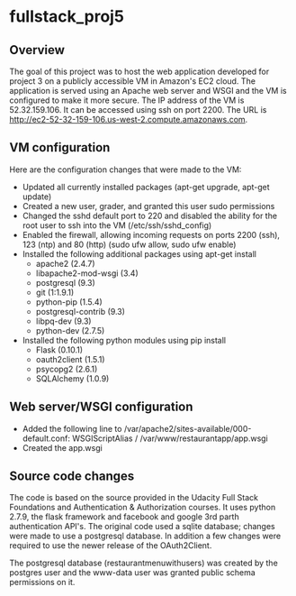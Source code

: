 # fullstack_proj5
## Overview
The goal of this project was to host the web application developed for project 3 on a publicly accessible VM in Amazon's EC2 cloud. The application is served using an Apache web server and WSGI and the VM is configured to make it more secure.
The IP address of the VM is 52.32.159.106.  It can be accessed using ssh on port 2200.  The URL is http://ec2-52-32-159-106.us-west-2.compute.amazonaws.com.
## VM configuration
Here are the configuration changes that were made to the VM:
* Updated all currently installed packages (apt-get upgrade, apt-get update)
* Created a new user, grader, and granted this user sudo permissions
* Changed the sshd default port to 220 and disabled the ability for the root user to ssh into the VM (/etc/ssh/sshd_config)
* Enabled the firewall, allowing incoming requests on ports 2200 (ssh), 123 (ntp) and 80 (http) (sudo ufw allow, sudo ufw enable)
* Installed the following additional packages using apt-get install
	* apache2 (2.4.7)
	* libapache2-mod-wsgi (3.4)
	* postgresql (9.3)
	* git (1:1.9.1)
	* python-pip (1.5.4)
	* postgresql-contrib (9.3)
	* libpq-dev (9.3)
	* python-dev (2.7.5)
* Installed the following python modules using pip install
	* Flask (0.10.1)
	* oauth2client (1.5.1)
	* psycopg2 (2.6.1)
	* SQLAlchemy (1.0.9)
## Web server/WSGI configuration
* Added the following line to /var/apache2/sites-available/000-default.conf: WSGIScriptAlias / /var/www/restaurantapp/app.wsgi
* Created the app.wsgi

## Source code changes
The code is based on the source provided in the Udacity Full Stack Foundations and Authentication & Authorization courses.  It uses python 2.7.9, the flask framework and facebook and google 3rd parth authentication API's.  The original code used a sqlite database; changes were made to use a postgresql database.  In addition a few changes were required to use the newer release of the OAuth2Client.

The postgresql database (restaurantmenuwithusers) was created by the postgres user and the www-data user was granted public schema permissions on it.
